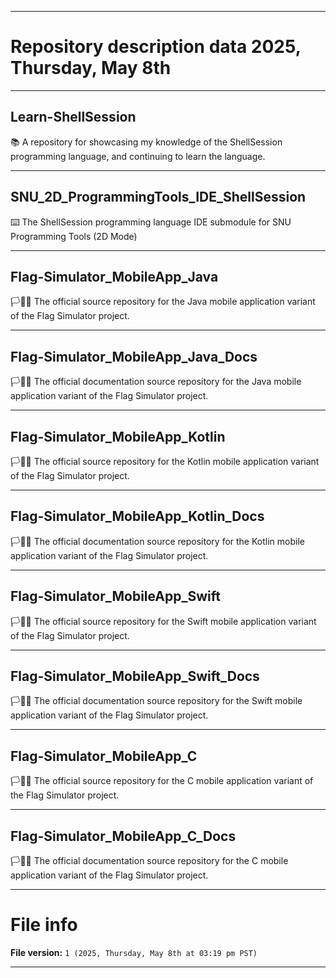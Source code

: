 
***

# Repository description data 2025, Thursday, May 8th

---

## Learn-ShellSession

📚️ A repository for showcasing my knowledge of the ShellSession programming language, and continuing to learn the language. 

---

## SNU_2D_ProgrammingTools_IDE_ShellSession

⌨️ The ShellSession programming language IDE submodule for SNU Programming Tools (2D Mode)

---

## Flag-Simulator_MobileApp_Java

🏳️💾️📱️ The official source repository for the Java mobile application variant of the Flag Simulator project.

---

## Flag-Simulator_MobileApp_Java_Docs

🏳️📖️📱️ The official documentation source repository for the Java mobile application variant of the Flag Simulator project.

---

## Flag-Simulator_MobileApp_Kotlin

🏳️💾️📱️ The official source repository for the Kotlin mobile application variant of the Flag Simulator project.

---

## Flag-Simulator_MobileApp_Kotlin_Docs

🏳️📖️📱️ The official documentation source repository for the Kotlin mobile application variant of the Flag Simulator project.

---

## Flag-Simulator_MobileApp_Swift

🏳️💾️📱️ The official source repository for the Swift mobile application variant of the Flag Simulator project.

---

## Flag-Simulator_MobileApp_Swift_Docs

🏳️📖️📱️ The official documentation source repository for the Swift mobile application variant of the Flag Simulator project.

---

## Flag-Simulator_MobileApp_C

🏳️💾️📱️ The official source repository for the C mobile application variant of the Flag Simulator project.

---

## Flag-Simulator_MobileApp_C_Docs

🏳️📖️📱️ The official documentation source repository for the C mobile application variant of the Flag Simulator project.

***

# File info

**File version:** `1 (2025, Thursday, May 8th at 03:19 pm PST)`

***

